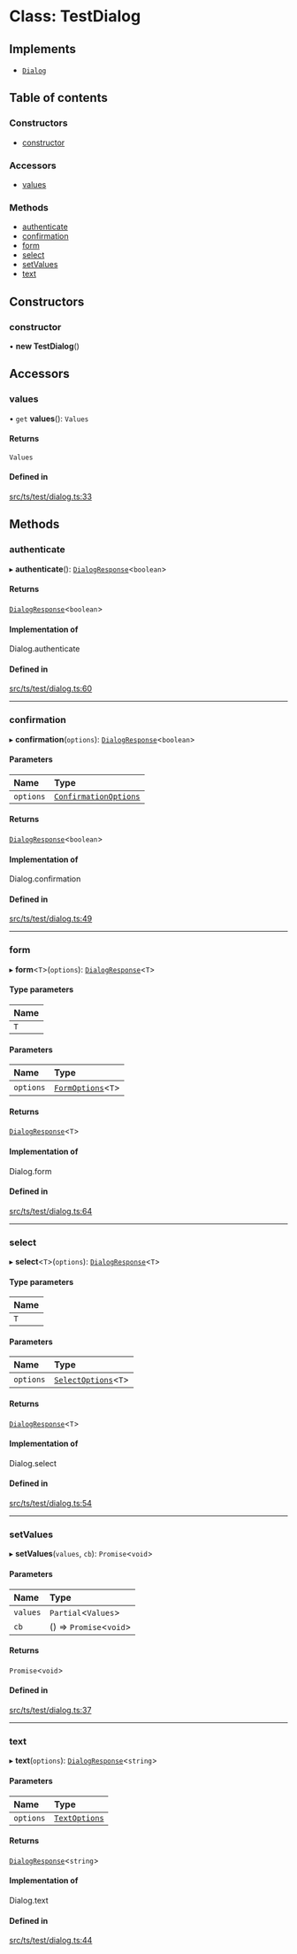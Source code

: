 # Class: TestDialog

## Implements

- [`Dialog`](../interfaces/Dialog.md)

## Table of contents

### Constructors

- [constructor](TestDialog.md#constructor)

### Accessors

- [values](TestDialog.md#values)

### Methods

- [authenticate](TestDialog.md#authenticate)
- [confirmation](TestDialog.md#confirmation)
- [form](TestDialog.md#form)
- [select](TestDialog.md#select)
- [setValues](TestDialog.md#setvalues)
- [text](TestDialog.md#text)

## Constructors

### constructor

• **new TestDialog**()

## Accessors

### values

• `get` **values**(): `Values`

#### Returns

`Values`

#### Defined in

[src/ts/test/dialog.ts:33](https://gitlab.com/i3-market/code/wp3/t3.2/i3m-wallet-monorepo/-/blob/f95e420/packages/base-wallet/src/ts/test/dialog.ts#L33)

## Methods

### authenticate

▸ **authenticate**(): [`DialogResponse`](../API.md#dialogresponse)<`boolean`\>

#### Returns

[`DialogResponse`](../API.md#dialogresponse)<`boolean`\>

#### Implementation of

Dialog.authenticate

#### Defined in

[src/ts/test/dialog.ts:60](https://gitlab.com/i3-market/code/wp3/t3.2/i3m-wallet-monorepo/-/blob/f95e420/packages/base-wallet/src/ts/test/dialog.ts#L60)

___

### confirmation

▸ **confirmation**(`options`): [`DialogResponse`](../API.md#dialogresponse)<`boolean`\>

#### Parameters

| Name | Type |
| :------ | :------ |
| `options` | [`ConfirmationOptions`](../interfaces/ConfirmationOptions.md) |

#### Returns

[`DialogResponse`](../API.md#dialogresponse)<`boolean`\>

#### Implementation of

Dialog.confirmation

#### Defined in

[src/ts/test/dialog.ts:49](https://gitlab.com/i3-market/code/wp3/t3.2/i3m-wallet-monorepo/-/blob/f95e420/packages/base-wallet/src/ts/test/dialog.ts#L49)

___

### form

▸ **form**<`T`\>(`options`): [`DialogResponse`](../API.md#dialogresponse)<`T`\>

#### Type parameters

| Name |
| :------ |
| `T` |

#### Parameters

| Name | Type |
| :------ | :------ |
| `options` | [`FormOptions`](../interfaces/FormOptions.md)<`T`\> |

#### Returns

[`DialogResponse`](../API.md#dialogresponse)<`T`\>

#### Implementation of

Dialog.form

#### Defined in

[src/ts/test/dialog.ts:64](https://gitlab.com/i3-market/code/wp3/t3.2/i3m-wallet-monorepo/-/blob/f95e420/packages/base-wallet/src/ts/test/dialog.ts#L64)

___

### select

▸ **select**<`T`\>(`options`): [`DialogResponse`](../API.md#dialogresponse)<`T`\>

#### Type parameters

| Name |
| :------ |
| `T` |

#### Parameters

| Name | Type |
| :------ | :------ |
| `options` | [`SelectOptions`](../interfaces/SelectOptions.md)<`T`\> |

#### Returns

[`DialogResponse`](../API.md#dialogresponse)<`T`\>

#### Implementation of

Dialog.select

#### Defined in

[src/ts/test/dialog.ts:54](https://gitlab.com/i3-market/code/wp3/t3.2/i3m-wallet-monorepo/-/blob/f95e420/packages/base-wallet/src/ts/test/dialog.ts#L54)

___

### setValues

▸ **setValues**(`values`, `cb`): `Promise`<`void`\>

#### Parameters

| Name | Type |
| :------ | :------ |
| `values` | `Partial`<`Values`\> |
| `cb` | () => `Promise`<`void`\> |

#### Returns

`Promise`<`void`\>

#### Defined in

[src/ts/test/dialog.ts:37](https://gitlab.com/i3-market/code/wp3/t3.2/i3m-wallet-monorepo/-/blob/f95e420/packages/base-wallet/src/ts/test/dialog.ts#L37)

___

### text

▸ **text**(`options`): [`DialogResponse`](../API.md#dialogresponse)<`string`\>

#### Parameters

| Name | Type |
| :------ | :------ |
| `options` | [`TextOptions`](../interfaces/TextOptions.md) |

#### Returns

[`DialogResponse`](../API.md#dialogresponse)<`string`\>

#### Implementation of

Dialog.text

#### Defined in

[src/ts/test/dialog.ts:44](https://gitlab.com/i3-market/code/wp3/t3.2/i3m-wallet-monorepo/-/blob/f95e420/packages/base-wallet/src/ts/test/dialog.ts#L44)
